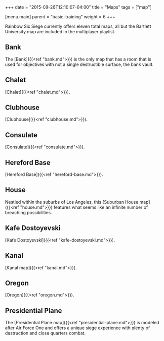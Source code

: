 +++
date = "2015-09-26T12:10:07-04:00"
title = "Maps"
tags = ["map"]

[menu.main]
  parent = "basic-training"
  weight = 6
+++

Rainbow Six Siege currently offers eleven total maps, all but the Bartlett University map are included in the multiplayer playlist.

## Bank

The [Bank]({{<ref "bank.md">}}) is the only map that has a room that is used for objectives with not a single destructible surface, the bank vault.

## Chalet

[Chalet]({{<ref "chalet.md">}}).

## Clubhouse

[Clubhouse]({{<ref "clubhouse.md">}}).

## Consulate

[Consulate]({{<ref "consulate.md">}}).

## Hereford Base

[Hereford Base]({{<ref "hereford-base.md">}}).

## House

Nestled within the suburbs of Los Angeles, this [Suburban House map]({{<ref "house.md">}}) features what seems like an infinite number of breaching possibilities.

## Kafe Dostoyevski

[Kafe Dostoyevski]({{<ref "kafe-dostoyevski.md">}}).

## Kanal

[Kanal map]({{<ref "kanal.md">}}).

## Oregon

[Oregon]({{<ref "oregon.md">}}).

## Presidential Plane

The [Presidential Plane map]({{<ref "presidential-plane.md">}}) is modeled after Air Force One and offers a unique siege experience with plenty of destruction and close quarters combat.
